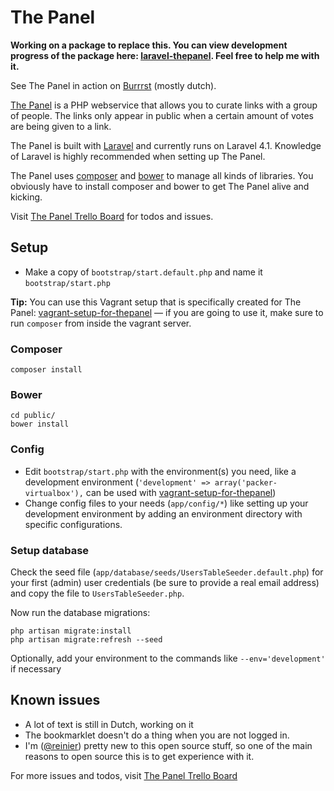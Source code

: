 # The Panel

**Working on a package to replace this. You can view development progress of the package here: [laravel-thepanel](https://github.com/reinier/laravel-thepanel). Feel free to help me with it.**

See The Panel in action on [Burrrst](http://burrrst.nl) (mostly dutch).

[The Panel](http://thepanel.io) is a PHP webservice that allows you to curate links with a group of people. The links only appear in public when a certain amount of votes are being given to a link. 

The Panel is built with [Laravel](http://laravel.com) and currently runs on Laravel 4.1. Knowledge of Laravel is highly recommended when setting up The Panel.

The Panel uses [composer](https://getcomposer.org) and [bower](http://bower.io) to manage all kinds of libraries. You obviously have to install composer and bower to get The Panel alive and kicking.

Visit [The Panel Trello Board](https://trello.com/b/BdRVX1XM/the-panel) for todos and issues.

## Setup

- Make a copy of `bootstrap/start.default.php` and name it `bootstrap/start.php`

**Tip:** You can use this Vagrant setup that is specifically created for The Panel: [vagrant-setup-for-thepanel](https://github.com/reinier/vagrant-setup-for-thepanel) — if you are going to use it, make sure to run `composer` from inside the vagrant server.

### Composer

	composer install

### Bower

	cd public/
	bower install

### Config

- Edit `bootstrap/start.php` with the environment(s) you need, like a development environment (`'development' => array('packer-virtualbox'),` can be used with [vagrant-setup-for-thepanel](https://github.com/reinier/vagrant-setup-for-thepanel))
- Change config files to your needs (`app/config/*`) like setting up your development environment by adding an environment directory with specific configurations.

### Setup database

Check the seed file (`app/database/seeds/UsersTableSeeder.default.php`) for your first (admin) user credentials (be sure to provide a real email address) and copy the file to `UsersTableSeeder.php`.

Now run the database migrations:

	php artisan migrate:install
	php artisan migrate:refresh --seed

Optionally, add your environment to the commands like `--env='development'` if necessary

## Known issues

- A lot of text is still in Dutch, working on it
- The bookmarklet doesn't do a thing when you are not logged in.
- I'm ([@reinier](https://twitter.com/reinier)) pretty new to this open source stuff, so one of the main reasons to open source this is to get experience with it. 

For more issues and todos, visit [The Panel Trello Board](https://trello.com/b/BdRVX1XM/the-panel)